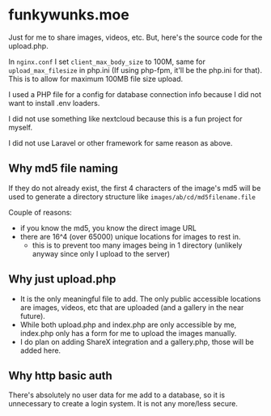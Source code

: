# funkywunks.moe

Just for me to share images, videos, etc. But, here's the source code for the upload.php.

In `nginx.conf` I set `client_max_body_size` to 100M, same for `upload_max_filesize` in php.ini (If using php-fpm, it'll be the php.ini for that). This is to allow for maximum 100MB file size upload.

I used a PHP file for a config for database connection info because I did not want to install .env loaders.

I did not use something like nextcloud because this is a fun project for myself.

I did not use Laravel or other framework for same reason as above.

## Why md5 file naming
If they do not already exist, the first 4 characters of the image's md5 will be used to generate a directory structure like `images/ab/cd/md5filename.file`

Couple of reasons:
* if you know the md5, you know the direct image URL
* there are 16^4 (over 65000) unique locations for images to rest in.
    * this is to prevent too many images being in 1 directory (unlikely anyway since only I upload to the server)

## Why just upload.php
* It is the only meaningful file to add. The only public accessible locations are images, videos, etc that are uploaded (and a gallery in the near future). 
* While both upload.php and index.php are only accessible by me, index.php only has a form for me to upload the images manually.
* I do plan on adding ShareX integration and a gallery.php, those will be added here.


## Why http basic auth
There's absolutely no user data for me add to a database, so it is unnecessary to create a login system. It is not any more/less secure.